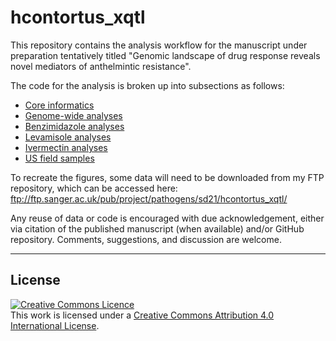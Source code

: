 # hcontortus_xqtl

This repository contains the analysis workflow for the manuscript under preparation
tentatively titled "Genomic landscape of drug response reveals novel mediators of anthelmintic resistance".

The code for the analysis is broken up into subsections as follows:  
- [Core informatics](https://github.com/stephenrdoyle/hcontortus_xqtl/blob/master/03_code/hcontortus_xqtl.workbook.mapping_variants.md)
- [Genome-wide analyses](https://github.com/stephenrdoyle/hcontortus_xqtl/blob/master/03_code/hcontortus_xqtl.workbook.genomewideplots.md)  
- [Benzimidazole analyses](https://github.com/stephenrdoyle/hcontortus_xqtl/blob/master/03_code/hcontortus_xqtl.workbook.benzimidazole.md)  
- [Levamisole analyses](https://github.com/stephenrdoyle/hcontortus_xqtl/blob/master/03_code/hcontortus_xqtl.workbook.levamisole.md)  
- [Ivermectin analyses](https://github.com/stephenrdoyle/hcontortus_xqtl/blob/master/03_code/hcontortus_xqtl.workbook.ivermectin.md)  
- [US field samples](https://github.com/stephenrdoyle/hcontortus_xqtl/blob/master/03_code/hcontortus_xqtl.workbook.US_field_genomewide.md)  



To recreate the figures, some data will need to be downloaded from my FTP repository, which can be accessed here: ftp://ftp.sanger.ac.uk/pub/project/pathogens/sd21/hcontortus_xqtl/

Any reuse of data or code is encouraged with due acknowledgement, either via citation of the published manuscript (when available) and/or GitHub repository. Comments, suggestions, and discussion are welcome.

******
## License
<a rel="license" href="http://creativecommons.org/licenses/by/4.0/"><img alt="Creative Commons Licence" style="border-width:0" src="https://i.creativecommons.org/l/by/4.0/88x31.png" /></a><br />This work is licensed under a <a rel="license" href="http://creativecommons.org/licenses/by/4.0/">Creative Commons Attribution 4.0 International License</a>.
